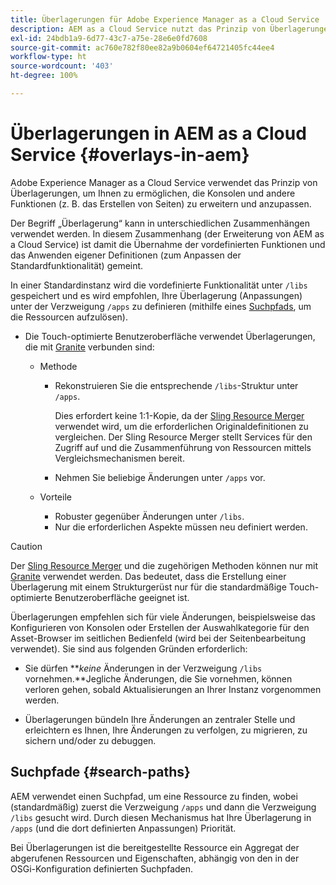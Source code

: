 ```yaml
---
title: Überlagerungen für Adobe Experience Manager as a Cloud Service
description: AEM as a Cloud Service nutzt das Prinzip von Überlagerungen, um Ihnen zu ermöglichen, die Konsolen und andere Funktionen zu erweitern und anzupassen.
exl-id: 24bdb1a9-6d77-43c7-a75e-28e6e0fd7608
source-git-commit: ac760e782f80ee82a9b0604ef64721405fc44ee4
workflow-type: ht
source-wordcount: '403'
ht-degree: 100%

---
```


# Überlagerungen in AEM as a Cloud Service {#overlays-in-aem}

Adobe Experience Manager as a Cloud Service verwendet das Prinzip von Überlagerungen, um Ihnen zu ermöglichen, die Konsolen und andere Funktionen (z. B. das Erstellen von Seiten) zu erweitern und anzupassen.

Der Begriff „Überlagerung“ kann in unterschiedlichen Zusammenhängen verwendet werden. In diesem Zusammenhang (der Erweiterung von AEM as a Cloud Service) ist damit die Übernahme der vordefinierten Funktionen und das Anwenden eigener Definitionen (zum Anpassen der Standardfunktionalität) gemeint.

In einer Standardinstanz wird die vordefinierte Funktionalität unter `/libs` gespeichert und es wird empfohlen, Ihre Überlagerung (Anpassungen) unter der Verzweigung `/apps` zu definieren (mithilfe eines [Suchpfads](#search-paths), um die Ressourcen aufzulösen).

* Die Touch-optimierte Benutzeroberfläche verwendet Überlagerungen, die mit [Granite](https://helpx.adobe.com/de/experience-manager/6-5/sites/developing/using/reference-materials/granite-ui/api/index.html) verbunden sind:

   * Methode

      * Rekonstruieren Sie die entsprechende `/libs`-Struktur unter `/apps`.

         Dies erfordert keine 1:1-Kopie, da der [Sling Resource Merger](/help/implementing/developing/introduction/sling-resource-merger.md) verwendet wird, um die erforderlichen Originaldefinitionen zu vergleichen. Der Sling Resource Merger stellt Services für den Zugriff auf und die Zusammenführung von Ressourcen mittels Vergleichsmechanismen bereit.

      * Nehmen Sie beliebige Änderungen unter `/apps` vor.
   * Vorteile

      * Robuster gegenüber Änderungen unter `/libs`.
      * Nur die erforderlichen Aspekte müssen neu definiert werden.


>[!CAUTION]
>
>Der [Sling Resource Merger](/help/implementing/developing/introduction/sling-resource-merger.md) und die zugehörigen Methoden können nur mit [Granite](https://www.adobe.io/experience-manager/reference-materials/6-5/granite-ui/api/jcr_root/libs/granite/ui/index.html) verwendet werden. Das bedeutet, dass die Erstellung einer Überlagerung mit einem Strukturgerüst nur für die standardmäßige Touch-optimierte Benutzeroberfläche geeignet ist.

Überlagerungen empfehlen sich für viele Änderungen, beispielsweise das Konfigurieren von Konsolen oder Erstellen der Auswahlkategorie für den Asset-Browser im seitlichen Bedienfeld (wird bei der Seitenbearbeitung verwendet). Sie sind aus folgenden Gründen erforderlich:

* Sie dürfen ***keine* Änderungen in der Verzweigung `/libs` vornehmen.**Jegliche Änderungen, die Sie vornehmen, können verloren gehen, sobald Aktualisierungen an Ihrer Instanz vorgenommen werden.

* Überlagerungen bündeln Ihre Änderungen an zentraler Stelle und erleichtern es Ihnen, Ihre Änderungen zu verfolgen, zu migrieren, zu sichern und/oder zu debuggen.

## Suchpfade {#search-paths}

AEM verwendet einen Suchpfad, um eine Ressource zu finden, wobei (standardmäßig) zuerst die Verzweigung `/apps` und dann die Verzweigung `/libs` gesucht wird. Durch diesen Mechanismus hat Ihre Überlagerung in `/apps` (und die dort definierten Anpassungen) Priorität.

Bei Überlagerungen ist die bereitgestellte Ressource ein Aggregat der abgerufenen Ressourcen und Eigenschaften, abhängig von den in der OSGi-Konfiguration definierten Suchpfaden.
